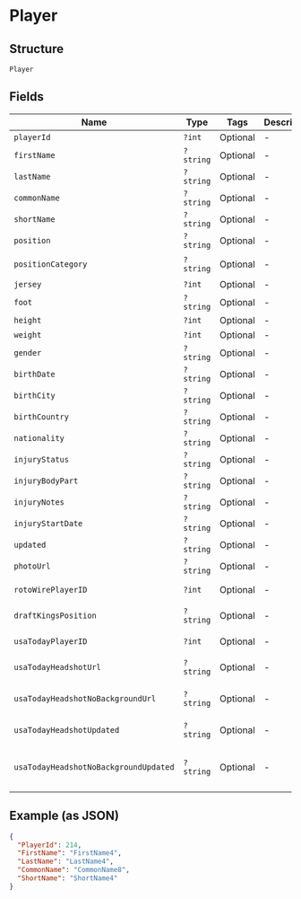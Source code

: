 
# Player

## Structure

`Player`

## Fields

| Name | Type | Tags | Description | Getter | Setter |
|  --- | --- | --- | --- | --- | --- |
| `playerId` | `?int` | Optional | - | getPlayerId(): ?int | setPlayerId(?int playerId): void |
| `firstName` | `?string` | Optional | - | getFirstName(): ?string | setFirstName(?string firstName): void |
| `lastName` | `?string` | Optional | - | getLastName(): ?string | setLastName(?string lastName): void |
| `commonName` | `?string` | Optional | - | getCommonName(): ?string | setCommonName(?string commonName): void |
| `shortName` | `?string` | Optional | - | getShortName(): ?string | setShortName(?string shortName): void |
| `position` | `?string` | Optional | - | getPosition(): ?string | setPosition(?string position): void |
| `positionCategory` | `?string` | Optional | - | getPositionCategory(): ?string | setPositionCategory(?string positionCategory): void |
| `jersey` | `?int` | Optional | - | getJersey(): ?int | setJersey(?int jersey): void |
| `foot` | `?string` | Optional | - | getFoot(): ?string | setFoot(?string foot): void |
| `height` | `?int` | Optional | - | getHeight(): ?int | setHeight(?int height): void |
| `weight` | `?int` | Optional | - | getWeight(): ?int | setWeight(?int weight): void |
| `gender` | `?string` | Optional | - | getGender(): ?string | setGender(?string gender): void |
| `birthDate` | `?string` | Optional | - | getBirthDate(): ?string | setBirthDate(?string birthDate): void |
| `birthCity` | `?string` | Optional | - | getBirthCity(): ?string | setBirthCity(?string birthCity): void |
| `birthCountry` | `?string` | Optional | - | getBirthCountry(): ?string | setBirthCountry(?string birthCountry): void |
| `nationality` | `?string` | Optional | - | getNationality(): ?string | setNationality(?string nationality): void |
| `injuryStatus` | `?string` | Optional | - | getInjuryStatus(): ?string | setInjuryStatus(?string injuryStatus): void |
| `injuryBodyPart` | `?string` | Optional | - | getInjuryBodyPart(): ?string | setInjuryBodyPart(?string injuryBodyPart): void |
| `injuryNotes` | `?string` | Optional | - | getInjuryNotes(): ?string | setInjuryNotes(?string injuryNotes): void |
| `injuryStartDate` | `?string` | Optional | - | getInjuryStartDate(): ?string | setInjuryStartDate(?string injuryStartDate): void |
| `updated` | `?string` | Optional | - | getUpdated(): ?string | setUpdated(?string updated): void |
| `photoUrl` | `?string` | Optional | - | getPhotoUrl(): ?string | setPhotoUrl(?string photoUrl): void |
| `rotoWirePlayerID` | `?int` | Optional | - | getRotoWirePlayerID(): ?int | setRotoWirePlayerID(?int rotoWirePlayerID): void |
| `draftKingsPosition` | `?string` | Optional | - | getDraftKingsPosition(): ?string | setDraftKingsPosition(?string draftKingsPosition): void |
| `usaTodayPlayerID` | `?int` | Optional | - | getUsaTodayPlayerID(): ?int | setUsaTodayPlayerID(?int usaTodayPlayerID): void |
| `usaTodayHeadshotUrl` | `?string` | Optional | - | getUsaTodayHeadshotUrl(): ?string | setUsaTodayHeadshotUrl(?string usaTodayHeadshotUrl): void |
| `usaTodayHeadshotNoBackgroundUrl` | `?string` | Optional | - | getUsaTodayHeadshotNoBackgroundUrl(): ?string | setUsaTodayHeadshotNoBackgroundUrl(?string usaTodayHeadshotNoBackgroundUrl): void |
| `usaTodayHeadshotUpdated` | `?string` | Optional | - | getUsaTodayHeadshotUpdated(): ?string | setUsaTodayHeadshotUpdated(?string usaTodayHeadshotUpdated): void |
| `usaTodayHeadshotNoBackgroundUpdated` | `?string` | Optional | - | getUsaTodayHeadshotNoBackgroundUpdated(): ?string | setUsaTodayHeadshotNoBackgroundUpdated(?string usaTodayHeadshotNoBackgroundUpdated): void |

## Example (as JSON)

```json
{
  "PlayerId": 214,
  "FirstName": "FirstName4",
  "LastName": "LastName4",
  "CommonName": "CommonName8",
  "ShortName": "ShortName4"
}
```

